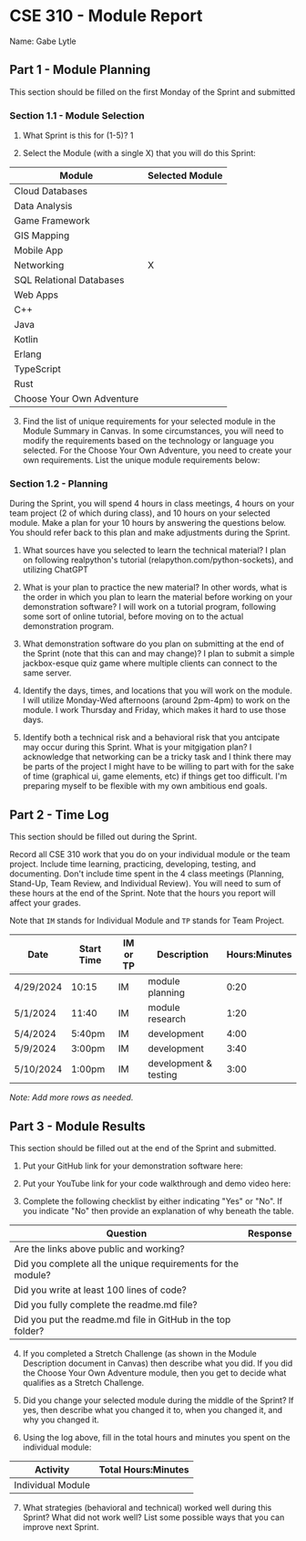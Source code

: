 # CSE 310 - Module Report

Name: Gabe Lytle

## Part 1 - Module Planning

This section should be filled on the first Monday of the Sprint and submitted

### Section 1.1 - Module Selection

1. What Sprint is this for (1-5)? 1

2. Select the Module (with a single X) that you will do this Sprint:

|Module                   |Selected Module|
|-------------------------|---------------|
|Cloud Databases          |               |
|Data Analysis            |               |
|Game Framework           |               |
|GIS Mapping              |               |
|Mobile App               |               |
|Networking               |     X         |
|SQL Relational Databases |               |
|Web Apps                 |               |
|C++                      |               |
|Java                     |               |
|Kotlin                   |               |
|Erlang                   |               |
|TypeScript               |               |
|Rust                     |               |
|Choose Your Own Adventure|               |

3. Find the list of unique requirements for your selected module in the Module Summary in Canvas.  In some circumstances, you will need to modify the requirements based on the technology or language you selected.  For the Choose Your Own Adventure, you need to create your own requirements.  List the unique module requirements below:

### Section 1.2 - Planning

During the Sprint, you will spend 4 hours in class meetings, 4 hours on your team project (2 of which during class), and 10 hours on your selected module.  Make a plan for your 10 hours by answering the questions below.  You should refer back to this plan and make adjustments during the Sprint.

1. What sources have you selected to learn the technical material?
I plan on following realpython's tutorial (relapython.com/python-sockets), and utilizing ChatGPT

2. What is your plan to practice the new material?  In other words, what is the order in which you plan to learn the material before working on your demonstration software?
I will work on a tutorial program, following some sort of online tutorial, before moving on to the actual demonstration program. 

3. What demonstration software do you plan on submitting at the end of the Sprint (note that this can and may change)?
I plan to submit a simple jackbox-esque quiz game where multiple clients can connect to the same server. 

4. Identify the days, times, and locations that you will work on the module.
I will utilize Monday-Wed afternoons (around 2pm-4pm) to work on the module. I work Thursday and Friday, which makes it hard to use those days.

5. Identify both a technical risk and a behavioral risk that you antcipate may occur during this Sprint.  What is your mitgigation plan?
I acknowledge that networking can be a tricky task and I think there may be parts of the project I might have to be willing to part with for the sake of time (graphical ui, game elements, etc) if things get too difficult. I'm preparing myself to be flexible with my own ambitious end goals. 

## Part 2 - Time Log

This section should be filled out during the Sprint. 

Record all CSE 310 work that you do on your individual module or the team project.  Include time learning, practicing, developing, testing, and documenting.  Don't include time spent in the 4 class meetings (Planning, Stand-Up, Team Review, and Individual Review).  You will need to sum of these hours at the end of the Sprint. Note that the hours you report will affect your grades.

Note that `IM` stands for Individual Module and `TP` stands for Team Project.  

|Date      |Start Time|IM or TP|Description                                 |Hours:Minutes|
|----------|----------|--------|--------------------------------------------|-------------|
|4/29/2024 |10:15     |IM      |module planning                             |0:20         |
|5/1/2024  |11:40     |IM      |module research                             |1:20         |
|5/4/2024  |5:40pm    |IM      |development                                 |4:00         |
|5/9/2024  |3:00pm    |IM      |development                                 |3:40         |
|5/10/2024 |1:00pm    |IM      |development & testing                       |3:00         |

_Note: Add more rows as needed._


## Part 3 - Module Results

This section should be filled out at the end of the Sprint and submitted.

1. Put your GitHub link for your demonstration software here: 

2. Put your YouTube link for your code walkthrough and demo video here:

3. Complete the following checklist by either indicating "Yes" or "No". If you indicate "No" then provide an explanation of why beneath the table.

|Question                                                    |Response|
|------------------------------------------------------------|--------|
|Are the links above public and working?                     |        |
|Did you complete all the unique requirements for the module?|        |
|Did you write at least 100 lines of code?                   |        |
|Did you fully complete the readme.md file?                  |        |
|Did you put the readme.md file in GitHub in the top folder? |        |

4. If you completed a Stretch Challenge (as shown in the Module Description document in Canvas) then describe what you did.  If you did the Choose Your Own Adventure module, then you get to decide what qualifies as a Stretch Challenge.

5. Did you change your selected module during the middle of the Sprint?  If yes, then describe what you changed it to, when you changed it, and why you changed it.

6. Using the log above, fill in the total hours and minutes you spent on the individual module:

|Activity         |Total Hours:Minutes|
|-----------------|-------------------|
|Individual Module|                   |

7. What strategies (behavioral and technical) worked well during this Sprint?  What did not work well?  List some possible ways that you can improve next Sprint.

